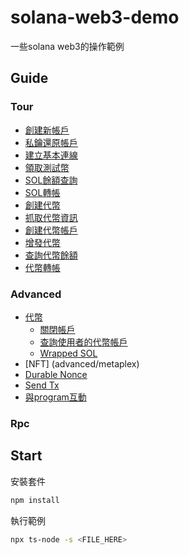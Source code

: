 # solana-web3-demo

一些solana web3的操作範例

## Guide

### Tour

* [創建新帳戶](tour/create-keypair/main.ts)
* [私鑰還原帳戶](tour/retrieve-keypair/main.ts)
* [建立基本連線](tour/create-connection/main.ts)
* [領取測試幣](tour/request-airdrop/main.ts)
* [SOL餘額查詢](tour/get-sol-balance/main.ts)
* [SOL轉帳](tour/transfer/main.ts)
* [創建代幣](tour/create-mint/main.ts)
* [抓取代幣資訊](tour/get-mint/main.ts)
* [創建代幣帳戶](tour/create-token-account/main.ts)
* [增發代幣](tour/mint-to/main.ts)
* [查詢代幣餘額](tour/get-token-balance/main.ts)
* [代幣轉帳](tour/token-transfer/main.ts)

### Advanced

* [代幣](advanced/token/README.md)
  * [關閉帳戶](advanced/token/close-account/main.ts)
  * [查詢使用者的代幣帳戶](advanced/token/get-all-token-account-by-owner/main.ts)
  * [Wrapped SOL](advanced/token/wrapped-sol)
* [NFT] (advanced/metaplex)
* [Durable Nonce](advanced/durable-nonce/README.md)
* [Send Tx](advanced/send-tx/main.ts)
* [與program互動](advanced/interact-with-program)

### Rpc


## Start

安裝套件

```bash
npm install
```

執行範例

```bash
npx ts-node -s <FILE_HERE>
```

